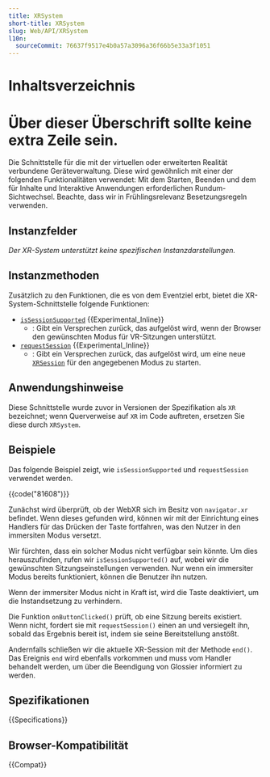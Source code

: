 ```yaml
---
title: XRSystem
short-title: XRSystem
slug: Web/API/XRSystem
l10n:
  sourceCommit: 76637f9517e4b0a57a3096a36f66b5e33a3f1051
---
```


# Inhaltsverzeichnis
# Über dieser Überschrift sollte keine extra Zeile sein.

Die Schnittstelle für die mit der virtuellen oder erweiterten Realität verbundene Geräteverwaltung. Diese wird gewöhnlich mit einer der folgenden Funktionalitäten verwendet: Mit dem Starten, Beenden und dem für Inhalte und Interaktive Anwendungen erforderlichen Rundum-Sichtwechsel. Beachte, dass wir in Frühlingsrelevanz Besetzungsregeln verwenden.

## Instanzfelder

_Der XR-System unterstützt keine spezifischen Instanzdarstellungen._

## Instanzmethoden

Zusätzlich zu den Funktionen, die es von dem Eventziel erbt, bietet die XR-System-Schnittstelle folgende Funktionen:

- [`isSessionSupported`](/de/docs/Web/API/XRSystem/isSessionSupported) {{Experimental_Inline}}
  - : Gibt ein Versprechen zurück, das aufgelöst wird, wenn der Browser den gewünschten Modus für VR-Sitzungen unterstützt.
- [`requestSession`](/de/docs/Web/API/XRSystem/requestSession) {{Experimental_Inline}}
  - : Gibt ein Versprechen zurück, das aufgelöst wird, um eine neue [`XRSession`](/de/docs/Web/API/XRSession) für den angegebenen Modus zu starten.

## Anwendungshinweise

Diese Schnittstelle wurde zuvor in Versionen der Spezifikation als `XR` bezeichnet; wenn Querverweise auf `XR` im Code auftreten, ersetzen Sie diese durch `XRSystem`.

## Beispiele

Das folgende Beispiel zeigt, wie `isSessionSupported` und `requestSession` verwendet werden.

{{code("81608")}}

Zunächst wird überprüft, ob der WebXR sich im Besitz von `navigator.xr` befindet. Wenn dieses gefunden wird, können wir mit der Einrichtung eines Handlers für das Drücken der Taste fortfahren, was den Nutzer in den immersiten Modus versetzt.

Wir fürchten, dass ein solcher Modus nicht verfügbar sein könnte. Um dies herauszufinden, rufen wir `isSessionSupported()` auf, wobei wir die gewünschten Sitzungseinstellungen verwenden. Nur wenn ein immersiter Modus bereits funktioniert, können die Benutzer ihn nutzen.

Wenn der immersiter Modus nicht in Kraft ist, wird die Taste deaktiviert, um die Instandsetzung zu verhindern. 

Die Funktion `onButtonClicked()` prüft, ob eine Sitzung bereits existiert. Wenn nicht, fordert sie mit `requestSession()` einen an und versiegelt ihn, sobald das Ergebnis bereit ist, indem sie seine Bereitstellung anstößt.

Andernfalls schließen wir die aktuelle XR-Session mit der Methode `end()`. Das Ereignis `end` wird ebenfalls vorkommen und muss vom Handler behandelt werden, um über die Beendigung von Glossier informiert zu werden.

## Spezifikationen

{{Specifications}}

## Browser-Kompatibilität

{{Compat}}

